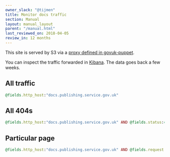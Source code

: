 ```yaml
---
owner_slack: "@tijmen"
title: Monitor docs traffic
section: Manual
layout: manual_layout
parent: "/manual.html"
last_reviewed_on: 2018-04-05
review_in: 12 months
---
```


This site is served by S3 via a [proxy defined in govuk-puppet][proxy].

You can inspect the traffic forwarded in [Kibana][kibana]. The data goes back a few weeks.

## All traffic

```rb
@fields.http_host:"docs.publishing.service.gov.uk"
```

## All 404s

```rb
@fields.http_host:"docs.publishing.service.gov.uk" AND @fields.status:404
```

## Particular page

```rb
@fields.http_host:"docs.publishing.service.gov.uk" AND @fields.request:"/manual/emergency-publishing.html"
```

[proxy]: https://github.com/alphagov/govuk-puppet/blob/d9f32be24890a47e0ed7368efccec7fb70ecab50/modules/govuk/manifests/node/s_backend_lb.pp#L132-L139
[kibana]: https://kibana.publishing.service.gov.uk/
